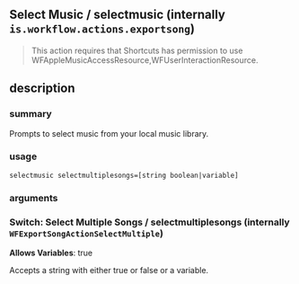 
## Select Music / selectmusic (internally `is.workflow.actions.exportsong`)


> This action requires that Shortcuts has permission to use WFAppleMusicAccessResource,WFUserInteractionResource.


## description
### summary
Prompts to select music from your local music library.


### usage
`selectmusic selectmultiplesongs=[string boolean|variable]`

### arguments
### Switch: Select Multiple Songs / selectmultiplesongs (internally `WFExportSongActionSelectMultiple`)
**Allows Variables**: true


Accepts a string with either true or false
or a variable.
